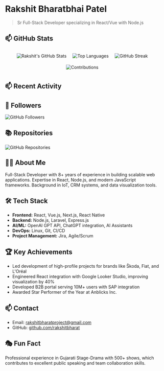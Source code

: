 # Rakshit Bharatbhai Patel

> Sr Full-Stack Developer specializing in React/Vue with Node.js

## 📫 GitHub Stats

<div style="display: flex; flex-wrap: wrap; justify-content: center;">
  <img src="https://github-readme-stats.vercel.app/api?username=rakshitbharat&show_icons=true&theme=radical" alt="Rakshit's GitHub Stats" style="max-width: 100%; height: auto; margin: 10px;">
  <img src="https://github-readme-stats.vercel.app/api/top-langs/?username=rakshitbharat&layout=compact&theme=radical" alt="Top Languages" style="max-width: 100%; height: auto; margin: 10px;">
  <img src="https://github-readme-streak-stats.herokuapp.com/?user=rakshitbharat&theme=radical" alt="GitHub Streak" style="max-width: 100%; height: auto; margin: 10px;">
  <img src="https://github-contribution-stats.vercel.app/api/?username=rakshitbharat&theme=radical" alt="Contributions" style="max-width: 100%; height: auto; margin: 10px;">
</div>

## 📫 Recent Activity

<!--START_SECTION:activity-->
<!--END_SECTION:activity-->

## 👥 Followers

<img src="https://img.shields.io/github/followers/rakshitbharat?style=social" alt="GitHub Followers" style="max-width: 100%; height: auto;">

## 📚 Repositories

<img src="https://img.shields.io/badge/dynamic/json?color=blue&label=Repositories&query=%24.public_repos&url=https%3A%2F%2Fapi.github.com%2Fusers%2Frakshitbharat" alt="GitHub Repositories" style="max-width: 100%; height: auto;">

## 👨‍💻 About Me

Full-Stack Developer with 8+ years of experience in building scalable web applications. Expertise in React, Node.js, and modern JavaScript frameworks. Background in IoT, CRM systems, and data visualization tools.

## 🛠 Tech Stack

- **Frontend:** React, Vue.js, Next.js, React Native
- **Backend:** Node.js, Laravel, Express.js
- **AI/ML:** OpenAI GPT API, ChatGPT integration, AI Assistants
- **DevOps:** Linux, Git, CI/CD
- **Project Management:** Jira, Agile/Scrum

## 🏆 Key Achievements

- Led development of high-profile projects for brands like Škoda, Fiat, and L'Oréal
- Engineered React integration with Google Looker Studio, improving visualization by 40%
- Developed B2B portal serving 10M+ users with SAP integration
- Awarded Star Performer of the Year at Anblicks Inc.

## 📫 Contact

- Email: rakshitbharatproject@gmail.com
- GitHub: [github.com/rakshitbharat](https://github.com/rakshitbharat)

## 🎭 Fun Fact

Professional experience in Gujarati Stage-Drama with 500+ shows, which contributes to excellent public speaking and team collaboration skills.
